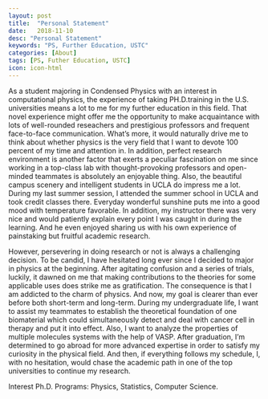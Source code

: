 ```yaml
---
layout: post
title:  "Personal Statement"
date:   2018-11-10
desc: "Personal Statement"
keywords: "PS, Further Education, USTC"
categories: [About]
tags: [PS, Futher Education, USTC]
icon: icon-html
---
```


As a student majoring in Condensed Physics with an interest in computational physics, the experience of taking PH.D.training in the U.S. universities means a lot to me for my further education in this field. That novel experience might offer me the opportunity to make acquaintance with lots of well-rounded reseachers and prestigious professors and frequent face-to-face communication. What’s more, it would naturally drive me to think about whether physics is the very field that I want to devote 100 percent of my time and attention in. In addition, perfect research environment is another factor that exerts a peculiar fascination on me since working in a top-class lab with thought-provoking professors and open-minded teammates is absolutely an enjoyable thing. Also, the beautiful campus scenery and intelligent students in UCLA do impress me a lot. During my last summer session, I attended the summer school in UCLA and took credit classes there. Everyday wonderful sunshine puts me into a good mood with temperature favorable. In addition, my instructor there was very nice and would patiently explain every point I was caught in during the learning. And he even enjoyed sharing us with his own experience of painstaking but fruitful academic research.

However, persevering in doing research or not is always a challenging decision. To be candid, I have hesitated long ever since I decided to major in physics at the beginning. After agitating confusion and a series of trials, luckily, it dawned on me that making contributions to the theories for some applicable uses does strike me as gratification. The consequence is that I am addicted to the charm of physics. And now, my goal is clearer than ever before both short-term and long-term. During my undergraduate life, I want  to assist my teammates to establish the theoretical foundation of one biomaterial which could simultaneously detect and deal with cancer cell in therapy and put it into effect.  Also, I want to analyze the properties of multiple molecules systems with the help of VASP. After graduation, I’m determined to go abroad for more advanced expertise in order to satisfy my curiosity in the physical field. And then, if everything follows my schedule, I, with no hesitation, would  chase the academic path in one of the top universities to continue my research.

Interest Ph.D. Programs: Physics, Statistics, Computer Science.

